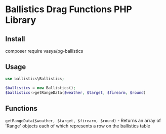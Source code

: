 # Ballistics Drag Functions PHP Library

## Install

composer require vasya/pg-ballistics

## Usage

```php
use ballistics\Ballistics;

$ballistics = new Ballistics();
$ballistics->getRangeData($weather, $target, $firearm, $round)
```
## Functions

`getRangeData($weather, $target, $firearm, $round)` - Returns an array of 'Range' objects each of which represents a row on the ballistics table
